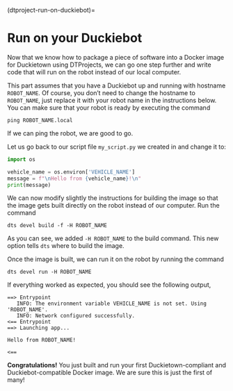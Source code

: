 (dtproject-run-on-duckiebot)=
# Run on your Duckiebot

Now that we know how to package a piece of software into a Docker image for Duckietown using DTProjects, 
we can go one step further and write code that will run on the robot instead of our local computer.

This part assumes that you have a Duckiebot up and running with hostname `ROBOT_NAME`. 
Of course, you don’t need to change the hostname to `ROBOT_NAME`, just replace it with your robot name 
in the instructions below. You can make sure that your robot is ready by executing the command

    ping ROBOT_NAME.local

If we can ping the robot, we are good to go.

Let us go back to our script file `my_script.py` we created in [](dtproject-add-your-code) and change it to:

```python
import os

vehicle_name = os.environ['VEHICLE_NAME']
message = f"\nHello from {vehicle_name}!\n"
print(message)
```

We can now modify slightly the instructions for building the image so that the image gets built directly 
on the robot instead of our computer. Run the command

    dts devel build -f -H ROBOT_NAME

As you can see, we added `-H ROBOT_NAME` to the build command. This new option tells `dts` where to 
build the image.

Once the image is built, we can run it on the robot by running the command

    dts devel run -H ROBOT_NAME

If everything worked as expected, you should see the following output,

```
==> Entrypoint
   INFO: The environment variable VEHICLE_NAME is not set. Using 'ROBOT_NAME'.
   INFO: Network configured successfully.
<== Entrypoint
==> Launching app...

Hello from ROBOT_NAME!

<== 
```


**Congratulations!** 
You just built and run your first Duckietown-compliant and Duckiebot-compatible Docker image.
We are sure this is just the first of many!
